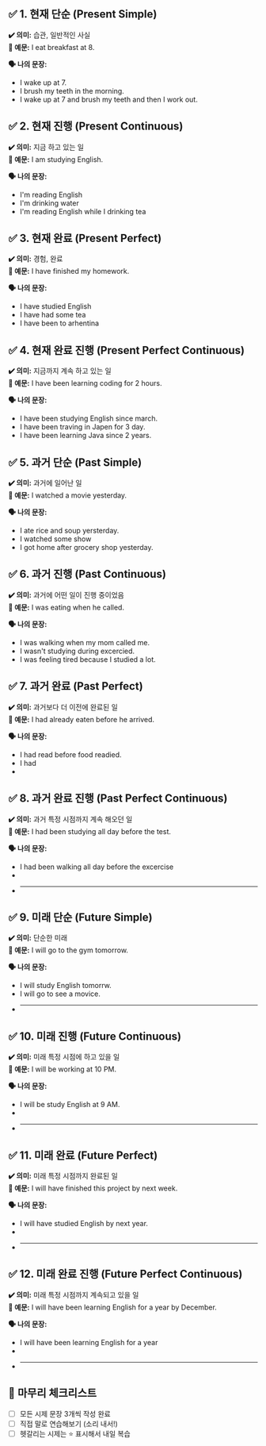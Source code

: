 ## ✅ 1. 현재 단순 (Present Simple)

**✔️ 의미:** 습관, 일반적인 사실  
**📝 예문:** I eat breakfast at 8.

**🗣️ 나의 문장:**

- I wake up at 7.
- I brush my teeth in the morning.
- I wake up at 7 and brush my teeth and then I work out.

## ✅ 2. 현재 진행 (Present Continuous)

**✔️ 의미:** 지금 하고 있는 일  
**📝 예문:** I am studying English.

**🗣️ 나의 문장:**

- I'm reading English
- I'm drinking water
- I'm reading English while I drinking tea

## ✅ 3. 현재 완료 (Present Perfect)

**✔️ 의미:** 경험, 완료  
**📝 예문:** I have finished my homework.

**🗣️ 나의 문장:**

- I have studied English
- I have had some tea
- I have been to arhentina

## ✅ 4. 현재 완료 진행 (Present Perfect Continuous)

**✔️ 의미:** 지금까지 계속 하고 있는 일  
**📝 예문:** I have been learning coding for 2 hours.

**🗣️ 나의 문장:**

- I have been studying English since march.
- I have been traving in Japen for 3 day.
- I have been learning Java since 2 years.

## ✅ 5. 과거 단순 (Past Simple)

**✔️ 의미:** 과거에 일어난 일  
**📝 예문:** I watched a movie yesterday.

**🗣️ 나의 문장:**

- I ate rice and soup yersterday.
- I watched some show
- I got home after grocery shop yesterday.

## ✅ 6. 과거 진행 (Past Continuous)

**✔️ 의미:** 과거에 어떤 일이 진행 중이었음  
**📝 예문:** I was eating when he called.

**🗣️ 나의 문장:**

- I was walking when my mom called me.
- I wasn't studying during excercied.
- I was feeling tired because I studied a lot.

## ✅ 7. 과거 완료 (Past Perfect)

**✔️ 의미:** 과거보다 더 이전에 완료된 일  
**📝 예문:** I had already eaten before he arrived.

**🗣️ 나의 문장:**

- I had read before food readied.
- I had
-

## ✅ 8. 과거 완료 진행 (Past Perfect Continuous)

**✔️ 의미:** 과거 특정 시점까지 계속 해오던 일  
**📝 예문:** I had been studying all day before the test.

**🗣️ 나의 문장:**

- I had been walking all day before the excercise
-
- ***

## ✅ 9. 미래 단순 (Future Simple)

**✔️ 의미:** 단순한 미래  
**📝 예문:** I will go to the gym tomorrow.

**🗣️ 나의 문장:**

- I will study English tomorrw.
- I will go to see a movice.
- ***

## ✅ 10. 미래 진행 (Future Continuous)

**✔️ 의미:** 미래 특정 시점에 하고 있을 일  
**📝 예문:** I will be working at 10 PM.

**🗣️ 나의 문장:**

- I will be study English at 9 AM.
-
- ***

## ✅ 11. 미래 완료 (Future Perfect)

**✔️ 의미:** 미래 특정 시점까지 완료된 일  
**📝 예문:** I will have finished this project by next week.

**🗣️ 나의 문장:**

- I will have studied English by next year.
-
- ***

## ✅ 12. 미래 완료 진행 (Future Perfect Continuous)

**✔️ 의미:** 미래 특정 시점까지 계속되고 있을 일  
**📝 예문:** I will have been learning English for a year by December.

**🗣️ 나의 문장:**

- I will have been learning English for a year
-
- ***

## 🎤 마무리 체크리스트

- [ ] 모든 시제 문장 3개씩 작성 완료
- [ ] 직접 말로 연습해보기 (소리 내서!)
- [ ] 헷갈리는 시제는 ⭐️ 표시해서 내일 복습
